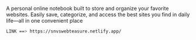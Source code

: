 <p>A personal online notebook built to store and organize your favorite websites. Easily save, categorize, and access the best sites you find in daily life—all in one convenient place</p>

```bash
LINK ==> https://snvswebteasure.netlify.app/
```
